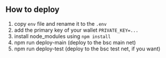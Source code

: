 ## How to deploy

1. copy `env` file and rename it to the `.env`
2. add the primary key of your wallet `PRIVATE_KEY=...`
3. install node_modules using `npm install`
4. npm run deploy-main (deploy to the bsc main net)
5. npm run deploy-test (deploy to the bsc test net, if you want)